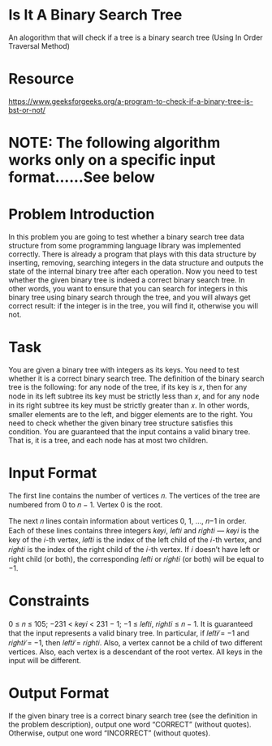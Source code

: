 # Is It A Binary Search Tree
An alogorithm that will check if a tree is a binary search tree (Using In Order Traversal Method)

# Resource
https://www.geeksforgeeks.org/a-program-to-check-if-a-binary-tree-is-bst-or-not/

# NOTE: The following algorithm works only on a specific input format......See below

# Problem Introduction
In this problem you are going to test whether a binary search tree data structure from some programming
language library was implemented correctly. There is already a program that plays with this data structure
by inserting, removing, searching integers in the data structure and outputs the state of the internal binary
tree after each operation. Now you need to test whether the given binary tree is indeed a correct binary
search tree. In other words, you want to ensure that you can search for integers in this binary tree using
binary search through the tree, and you will always get correct result: if the integer is in the tree, you will
find it, otherwise you will not.

# Task
You are given a binary tree with integers as its keys. You need to test whether it is a correct binary
search tree. The definition of the binary search tree is the following: for any node of the tree, if its
key is 𝑥, then for any node in its left subtree its key must be strictly less than 𝑥, and for any node in
its right subtree its key must be strictly greater than 𝑥. In other words, smaller elements are to the
left, and bigger elements are to the right. You need to check whether the given binary tree structure
satisfies this condition. You are guaranteed that the input contains a valid binary tree. That is, it is a
tree, and each node has at most two children.

# Input Format
The first line contains the number of vertices 𝑛. The vertices of the tree are numbered from 0 to 𝑛 − 1. Vertex 0 is the root.

The next 𝑛 lines contain information about vertices 0, 1, ..., 𝑛−1 in order. Each of these lines contains
three integers 𝑘𝑒𝑦𝑖, 𝑙𝑒𝑓𝑡𝑖 and 𝑟𝑖𝑔ℎ𝑡𝑖 — 𝑘𝑒𝑦𝑖 is the key of the 𝑖-th vertex, 𝑙𝑒𝑓𝑡𝑖 is the index of the left
child of the 𝑖-th vertex, and 𝑟𝑖𝑔ℎ𝑡𝑖 is the index of the right child of the 𝑖-th vertex. If 𝑖 doesn’t have
left or right child (or both), the corresponding 𝑙𝑒𝑓𝑡𝑖 or 𝑟𝑖𝑔ℎ𝑡𝑖 (or both) will be equal to −1.


# Constraints
0 ≤ 𝑛 ≤ 105; −231 < 𝑘𝑒𝑦𝑖 < 231 − 1; −1 ≤ 𝑙𝑒𝑓𝑡𝑖, 𝑟𝑖𝑔ℎ𝑡𝑖 ≤ 𝑛 − 1. It is guaranteed that the
input represents a valid binary tree. In particular, if 𝑙𝑒𝑓𝑡𝑖 ̸= −1 and 𝑟𝑖𝑔ℎ𝑡𝑖 ̸= −1, then 𝑙𝑒𝑓𝑡𝑖 ̸= 𝑟𝑖𝑔ℎ𝑡𝑖.
Also, a vertex cannot be a child of two different vertices. Also, each vertex is a descendant of the root
vertex. All keys in the input will be different.

# Output Format
If the given binary tree is a correct binary search tree (see the definition in the problem
description), output one word “CORRECT” (without quotes). Otherwise, output one word “INCORRECT”
(without quotes).
